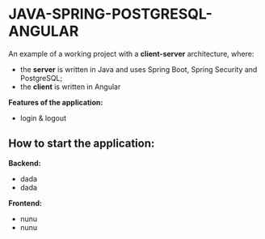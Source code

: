 # JAVA-SPRING-POSTGRESQL-ANGULAR

An example of a working project with a **client-server** architecture, where:
* the **server** is written in Java and uses Spring Boot, Spring Security and PostgreSQL;
* the **client** is written in Angular

**Features of the application:**
* login & logout

## How to start the application:
**Backend:**
* dada
* dada

**Frontend:**
* nunu
* nunu
